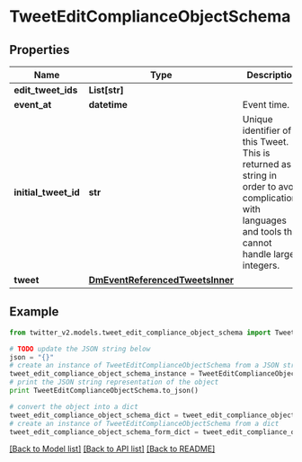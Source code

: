 # TweetEditComplianceObjectSchema


## Properties
Name | Type | Description | Notes
------------ | ------------- | ------------- | -------------
**edit_tweet_ids** | **List[str]** |  | 
**event_at** | **datetime** | Event time. | 
**initial_tweet_id** | **str** | Unique identifier of this Tweet. This is returned as a string in order to avoid complications with languages and tools that cannot handle large integers. | 
**tweet** | [**DmEventReferencedTweetsInner**](DmEventReferencedTweetsInner.md) |  | 

## Example

```python
from twitter_v2.models.tweet_edit_compliance_object_schema import TweetEditComplianceObjectSchema

# TODO update the JSON string below
json = "{}"
# create an instance of TweetEditComplianceObjectSchema from a JSON string
tweet_edit_compliance_object_schema_instance = TweetEditComplianceObjectSchema.from_json(json)
# print the JSON string representation of the object
print TweetEditComplianceObjectSchema.to_json()

# convert the object into a dict
tweet_edit_compliance_object_schema_dict = tweet_edit_compliance_object_schema_instance.to_dict()
# create an instance of TweetEditComplianceObjectSchema from a dict
tweet_edit_compliance_object_schema_form_dict = tweet_edit_compliance_object_schema.from_dict(tweet_edit_compliance_object_schema_dict)
```
[[Back to Model list]](../README.md#documentation-for-models) [[Back to API list]](../README.md#documentation-for-api-endpoints) [[Back to README]](../README.md)


